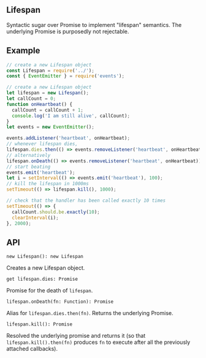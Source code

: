 Lifespan
--------

Syntactic sugar over Promise to implement "lifespan" semantics. The underlying Promise is purposedly not rejectable.


## Example

```js
// create a new Lifespan object
const Lifespan = require('../');
const { EventEmitter } = require('events');

// create a new Lifespan object
let lifespan = new Lifespan();
let callCount = 0;
function onHeartbeat() {
  callCount = callCount + 1;
  console.log('I am still alive', callCount);
}
let events = new EventEmitter();

events.addListener('heartbeat', onHeartbeat);
// whenever lifespan dies,
lifespan.dies.then(() => events.removeListener('heartbeat', onHeartbeat));
// alternatively
lifespan.onDeath(() => events.removeListener('heartbeat', onHeartbeat));
// start beating
events.emit('heartbeat');
let i = setInterval(() => events.emit('heartbeat'), 100);
// kill the lifespan in 1000ms
setTimeout(() => lifespan.kill(), 1000);

// check that the handler has been called exactly 10 times
setTimeout(() => {
  callCount.should.be.exactly(10);
  clearInterval(i);
}, 2000);
```

## API

`new Lifespan(): new Lifespan`

Creates a new Lifespan object.

`get lifespan.dies: Promise`

Promise for the death of `lifespan`.

`lifespan.onDeath(fn: Function): Promise`

Alias for `lifespan.dies.then(fn)`. Returns the underlying Promise.

`lifespan.kill(): Promise`

Resolved the underlying promise and returns it (so that `lifespan.kill().then(fn)` produces `fn` to execute after all the previously attached callbacks).
